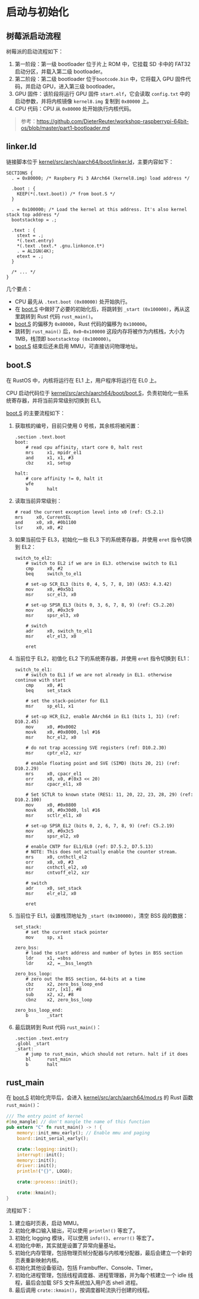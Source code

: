 # 启动与初始化

## 树莓派启动流程

树莓派的启动流程如下：

1. 第一阶段：第一级 bootloader 位于片上 ROM 中，它挂载 SD 卡中的 FAT32 启动分区，并载入第二级 bootloader。
2. 第二阶段：第二级 bootloader 位于`bootcode.bin` 中，它将载入 GPU 固件代码，并启动 GPU，进入第三级 bootloader。
3. GPU 固件：该阶段将运行 GPU 固件 `start.elf`，它会读取 `config.txt` 中的启动参数，并将内核镜像 `kernel8.img` 复制到 `0x80000` 上。
4. CPU 代码：CPU 从 `0x80000` 处开始执行内核代码。

> 参考：https://github.com/DieterReuter/workshop-raspberrypi-64bit-os/blob/master/part1-bootloader.md

## linker.ld

链接脚本位于 [kernel/src/arch/aarch64/boot/linker.ld](../../../kernel/src/arch/aarch64/boot/linker.ld)，主要内容如下：

```
SECTIONS {
  . = 0x80000; /* Raspbery Pi 3 AArch64 (kernel8.img) load address */

  .boot : {
    KEEP(*(.text.boot)) /* from boot.S */
  }

  . = 0x100000; /* Load the kernel at this address. It's also kernel stack top address */
  bootstacktop = .;

  .text : {
    stext = .;
    *(.text.entry)
    *(.text .text.* .gnu.linkonce.t*)
    . = ALIGN(4K);
    etext = .;
  }

  /* ... */
}
```

几个要点：

* CPU 最先从 `.text.boot (0x80000)` 处开始执行。
* 在 [boot.S](../../../kernel/src/arch/aarch64/boot/boot.S) 中做好了必要的初始化后，将跳转到 `_start (0x100000)`，再从这里跳转到 Rust 代码 `rust_main()`。
* [boot.S](../../../kernel/src/arch/aarch64/boot/boot.S) 的偏移为 `0x80000`，Rust 代码的偏移为 `0x100000`。
* 跳转到 `rust_main()` 后，`0x0~0x100000` 这段内存将被作为内核栈，大小为 1MB，栈顶即 `bootstacktop (0x100000)`。
* [boot.S](../../../kernel/src/arch/aarch64/boot/boot.S) 结束后还未启用 MMU，可直接访问物理地址。

## boot.S

在 RustOS 中，内核将运行在 EL1 上，用户程序将运行在 EL0 上。

CPU 启动代码位于 [kernel/src/arch/aarch64/boot/boot.S](../../../kernel/src/arch/aarch64/boot/boot.S)，负责初始化一些系统寄存器，并将当前异常级别切换到 EL1。

[boot.S](../../../kernel/src/arch/aarch64/boot/boot.S) 的主要流程如下：

1. 获取核的编号，目前只使用 0 号核，其余核将被闲置：

    ```armasm
    .section .text.boot
    boot:
        # read cpu affinity, start core 0, halt rest
        mrs     x1, mpidr_el1
        and     x1, x1, #3
        cbz     x1, setup

    halt:
        # core affinity != 0, halt it
        wfe
        b       halt
    ```

2. 读取当前异常级别：

    ```armasm
    # read the current exception level into x0 (ref: C5.2.1)
    mrs     x0, CurrentEL
    and     x0, x0, #0b1100
    lsr     x0, x0, #2
    ```

3. 如果当前位于 EL3，初始化一些 EL3 下的系统寄存器，并使用 `eret` 指令切换到 EL2：

    ```armasm
    switch_to_el2:
        # switch to EL2 if we are in EL3. otherwise switch to EL1
        cmp     x0, #2
        beq     switch_to_el1

        # set-up SCR_EL3 (bits 0, 4, 5, 7, 8, 10) (A53: 4.3.42)
        mov     x0, #0x5b1
        msr     scr_el3, x0

        # set-up SPSR_EL3 (bits 0, 3, 6, 7, 8, 9) (ref: C5.2.20)
        mov     x0, #0x3c9
        msr     spsr_el3, x0

        # switch
        adr     x0, switch_to_el1
        msr     elr_el3, x0

        eret
    ```

4. 当前位于 EL2，初值化 EL2 下的系统寄存器，并使用 `eret` 指令切换到 EL1：

    ```armasm
    switch_to_el1:
        # switch to EL1 if we are not already in EL1. otherwise continue with start
        cmp     x0, #1
        beq     set_stack

        # set the stack-pointer for EL1
        msr     sp_el1, x1

        # set-up HCR_EL2, enable AArch64 in EL1 (bits 1, 31) (ref: D10.2.45)
        mov     x0, #0x0002
        movk    x0, #0x8000, lsl #16
        msr     hcr_el2, x0

        # do not trap accessing SVE registers (ref: D10.2.30)
        msr     cptr_el2, xzr

        # enable floating point and SVE (SIMD) (bits 20, 21) (ref: D10.2.29)
        mrs     x0, cpacr_el1
        orr     x0, x0, #(0x3 << 20)
        msr     cpacr_el1, x0

        # Set SCTLR to known state (RES1: 11, 20, 22, 23, 28, 29) (ref: D10.2.100)
        mov     x0, #0x0800
        movk    x0, #0x30d0, lsl #16
        msr     sctlr_el1, x0

        # set-up SPSR_EL2 (bits 0, 2, 6, 7, 8, 9) (ref: C5.2.19)
        mov     x0, #0x3c5
        msr     spsr_el2, x0

        # enable CNTP for EL1/EL0 (ref: D7.5.2, D7.5.13)
        # NOTE: This does not actually enable the counter stream.
        mrs     x0, cnthctl_el2
        orr     x0, x0, #3
        msr     cnthctl_el2, x0
        msr     cntvoff_el2, xzr

        # switch
        adr     x0, set_stack
        msr     elr_el2, x0

        eret
    ```

5. 当前位于 EL1，设置栈顶地址为 `_start (0x100000)`，清空 BSS 段的数据：

    ```armasm
    set_stack:
        # set the current stack pointer
        mov     sp, x1

    zero_bss:
        # load the start address and number of bytes in BSS section
        ldr     x1, =sbss
        ldr     x2, =__bss_length

    zero_bss_loop:
        # zero out the BSS section, 64-bits at a time
        cbz     x2, zero_bss_loop_end
        str     xzr, [x1], #8
        sub     x2, x2, #8
        cbnz    x2, zero_bss_loop

    zero_bss_loop_end:
        b       _start
    ```

6. 最后跳转到 Rust 代码 `rust_main()`：

    ```armasm
    .section .text.entry
    .globl _start
    _start:
        # jump to rust_main, which should not return. halt if it does
        bl      rust_main
        b       halt
    ```

## rust_main

在 [boot.S](../../../kernel/src/arch/aarch64/boot/boot.S) 初始化完毕后，会进入 [kernel/src/arch/aarch64/mod.rs](../../../kernel/src/arch/aarch64/mod.rs#L19) 的 Rust 函数 `rust_main()`：

```rust
/// The entry point of kernel
#[no_mangle] // don't mangle the name of this function
pub extern "C" fn rust_main() -> ! {
    memory::init_mmu_early(); // Enable mmu and paging
    board::init_serial_early();

    crate::logging::init();
    interrupt::init();
    memory::init();
    driver::init();
    println!("{}", LOGO);

    crate::process::init();

    crate::kmain();
}
```

流程如下：

1. 建立临时页表，启动 MMU。
2. 初始化串口输入输出，可以使用 `println!()` 等宏了。
3. 初始化 logging 模块，可以使用 `info!()`、`error!()` 等宏了。
4. 初始化中断，其实就是设置了异常向量基址。
5. 初始化内存管理，包括物理页帧分配器与内核堆分配器，最后会建立一个新的页表重新映射内核。
6. 初始化其他设备驱动，包括 Frambuffer、Console、Timer。
7. 初始化进程管理，包括线程调度器、进程管理器，并为每个核建立一个 idle 线程，最后会加载 SFS 文件系统加入用户态 shell 进程。
8. 最后调用 `crate::kmain()`，按调度器轮流执行创建的线程。
